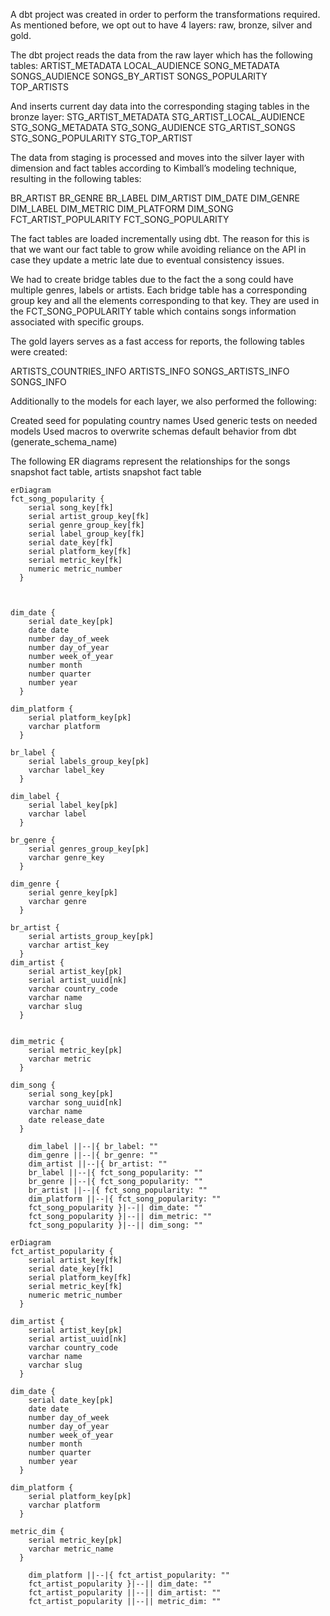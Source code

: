 A dbt project was created in order to perform the transformations required. As mentioned before, we opt out to have 4 layers: raw, bronze, silver and gold.

The dbt project reads the data from the raw layer which has the following tables:
ARTIST_METADATA
LOCAL_AUDIENCE
SONG_METADATA
SONGS_AUDIENCE
SONGS_BY_ARTIST
SONGS_POPULARITY
TOP_ARTISTS

And inserts current day data into the corresponding staging tables in the bronze layer:
STG_ARTIST_METADATA
STG_ARTIST_LOCAL_AUDIENCE
STG_SONG_METADATA
STG_SONG_AUDIENCE
STG_ARTIST_SONGS
STG_SONG_POPULARITY
STG_TOP_ARTIST

The data from staging is processed and moves into the silver layer with dimension and fact tables according to Kimball’s modeling technique, resulting in the following tables:

BR_ARTIST
BR_GENRE
BR_LABEL
DIM_ARTIST
DIM_DATE
DIM_GENRE
DIM_LABEL
DIM_METRIC
DIM_PLATFORM
DIM_SONG
FCT_ARTIST_POPULARITY
FCT_SONG_POPULARITY

The fact tables are loaded incrementally using dbt. The reason for this is that we want our fact table to grow while avoiding reliance on the API in case they update a metric late due to eventual consistency issues.

We had to create bridge tables due to the fact the a song could have multiple genres, labels or artists. Each bridge table has a corresponding group key and all the elements corresponding to that key. They are used in the FCT_SONG_POPULARITY table which contains songs information associated with specific groups.

The gold layers serves as a fast access for reports, the following tables were created:

ARTISTS_COUNTRIES_INFO
ARTISTS_INFO
SONGS_ARTISTS_INFO
SONGS_INFO

Additionally to the models for each layer, we also performed the following:

Created seed for populating country names
Used generic tests on needed models
Used macros to overwrite schemas default behavior from dbt (generate_schema_name)

The following ER diagrams represent the relationships for the songs snapshot fact table, artists snapshot fact table 

```mermaid
erDiagram
fct_song_popularity {
    serial song_key[fk]
    serial artist_group_key[fk]
    serial genre_group_key[fk]
    serial label_group_key[fk]
    serial date_key[fk]
    serial platform_key[fk]
    serial metric_key[fk]
    numeric metric_number
  }



dim_date {
    serial date_key[pk]
    date date
    number day_of_week
    number day_of_year
    number week_of_year
    number month
    number quarter
    number year
  }

dim_platform {
    serial platform_key[pk]
    varchar platform
  }

br_label {
    serial labels_group_key[pk]
    varchar label_key
  }

dim_label {
    serial label_key[pk]
    varchar label
  }

br_genre {
    serial genres_group_key[pk]
    varchar genre_key
  }

dim_genre {
    serial genre_key[pk]
    varchar genre
  }

br_artist {
    serial artists_group_key[pk]
    varchar artist_key
  }
dim_artist {
    serial artist_key[pk]
    serial artist_uuid[nk]
    varchar country_code
    varchar name
    varchar slug
  }


dim_metric {
    serial metric_key[pk]
    varchar metric
  }

dim_song {
    serial song_key[pk]
    varchar song_uuid[nk]
    varchar name
    date release_date
  }

    dim_label ||--|{ br_label: ""
    dim_genre ||--|{ br_genre: ""
    dim_artist ||--|{ br_artist: ""
    br_label ||--|{ fct_song_popularity: ""
    br_genre ||--|{ fct_song_popularity: ""
    br_artist ||--|{ fct_song_popularity: ""
    dim_platform ||--|{ fct_song_popularity: ""
    fct_song_popularity }|--|| dim_date: ""
    fct_song_popularity }|--|| dim_metric: ""
    fct_song_popularity }|--|| dim_song: ""

```

```mermaid
erDiagram
fct_artist_popularity {
    serial artist_key[fk]
    serial date_key[fk]
    serial platform_key[fk]
    serial metric_key[fk]
    numeric metric_number
  }

dim_artist {
    serial artist_key[pk]
    serial artist_uuid[nk]
    varchar country_code
    varchar name
    varchar slug
  }

dim_date {
    serial date_key[pk]
    date date
    number day_of_week
    number day_of_year
    number week_of_year
    number month
    number quarter
    number year
  }

dim_platform {
    serial platform_key[pk]
    varchar platform
  }

metric_dim {
    serial metric_key[pk]
    varchar metric_name
  }

    dim_platform ||--|{ fct_artist_popularity: ""
    fct_artist_popularity }|--|| dim_date: ""
    fct_artist_popularity ||--|| dim_artist: ""
    fct_artist_popularity ||--|| metric_dim: ""

```

